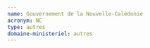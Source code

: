 ```yaml
---
name: Gouvernement de la Nouvelle-Calédonie
acronym: NC
type: autres
domaine-ministeriel: autres
---
```

